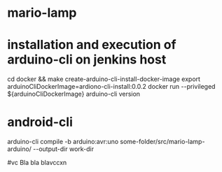 # mario-lamp

# installation and execution of arduino-cli on jenkins host

cd docker && make create-arduino-cli-install-docker-image
export arduinoCliDockerImage=ardiono-cli-install:0.0.2
docker run --privileged  ${arduinoCliDockerImage} arduino-cli version

# android-cli
arduino-cli compile -b arduino:avr:uno some-folder/src/mario-lamp-arduino/ --output-dir work-dir

#vc Bla bla blavccxn

